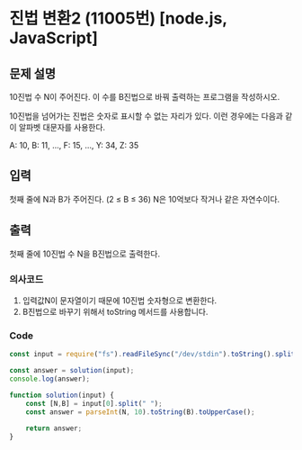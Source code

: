 # 진법 변환2 (11005번) [node.js, JavaScript] 

## 문제 설명
10진법 수 N이 주어진다. 이 수를 B진법으로 바꿔 출력하는 프로그램을 작성하시오.

10진법을 넘어가는 진법은 숫자로 표시할 수 없는 자리가 있다. 이런 경우에는 다음과 같이 알파벳 대문자를 사용한다.

A: 10, B: 11, ..., F: 15, ..., Y: 34, Z: 35

## 입력
첫째 줄에 N과 B가 주어진다. (2 ≤ B ≤ 36) N은 10억보다 작거나 같은 자연수이다.

## 출력
첫째 줄에 10진법 수 N을 B진법으로 출력한다.

### 의사코드 
1. 입력값N이 문자열이기 때문에 10진법 숫자형으로 변환한다.
2. B진법으로 바꾸기 위해서 toString 메서드를 사용합니다.

### Code
```js
const input = require("fs").readFileSync("/dev/stdin").toString().split("\n"); 

const answer = solution(input);
console.log(answer);

function solution(input) {
    const [N,B] = input[0].split(" ");
    const answer = parseInt(N, 10).toString(B).toUpperCase();
    
    return answer;
}
```
